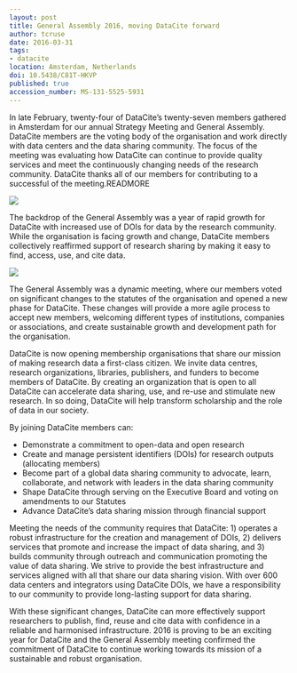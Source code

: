 ```yaml
---
layout: post
title: General Assembly 2016, moving DataCite forward
author: tcruse
date: 2016-03-31
tags:
- datacite
location: Amsterdam, Netherlands
doi: 10.5438/C81T-HKVP
published: true
accession_number: MS-131-5525-5931
---
```

In late February, twenty-four of DataCite’s twenty-seven members gathered in Amsterdam for our annual Strategy Meeting and General Assembly. DataCite members are the voting body of the organisation and work directly with data centers and the data sharing community. The focus of the meeting was evaluating how DataCite can continue to provide quality services and meet the continuously changing needs of the research community. DataCite thanks all of our members for contributing to a successful of the meeting.READMORE

![](/images/2016/03/ga.jpg)

The backdrop of the General Assembly was a year of rapid growth for DataCite with increased use of DOIs for data by the research community. While the organisation is facing growth and change, DataCite members collectively reaffirmed support of research sharing by making it easy to find, access, use, and cite data.

![](/images/2016/03/gas.png)

The General Assembly was a dynamic meeting, where our members voted on significant changes to the statutes of the organisation and opened a new phase for DataCite. These changes will provide a more agile process to accept new members, welcoming different types of institutions, companies or associations, and create sustainable growth and development path for the organisation.

DataCite is now opening membership organisations that share our mission of making research data a first-class citizen. We invite data centres, research organizations, libraries, publishers, and funders to become members of DataCite. By creating an organization that is open to all DataCite can accelerate data sharing, use, and re-use and stimulate new research. In so doing, DataCite will help transform scholarship and the role of data in our society.

By joining DataCite members can:

* Demonstrate a commitment to open-data and open research
* Create and manage persistent identifiers (DOIs) for research outputs (allocating members)
* Become part of a global data sharing community to advocate, learn, collaborate, and network with leaders in the data sharing community
* Shape DataCite through serving on the Executive Board and voting on amendments to our Statutes
* Advance DataCite’s data sharing mission through financial support

Meeting the needs of the community requires that DataCite: 1) operates a robust infrastructure for the creation and management of DOIs, 2) delivers services that promote and increase the impact of data sharing, and 3) builds community through outreach and communication promoting the value of data sharing. We strive to provide the best infrastructure and services aligned with all that share our data sharing vision. With over 600 data centers and integrators using DataCite DOIs, we have a responsibility to our community to provide long-lasting support for data sharing.

With these significant changes, DataCite can more effectively support researchers to publish, find, reuse and cite data with confidence in a reliable and harmonised infrastructure.  2016 is proving to be an exciting year for DataCite and the General Assembly meeting confirmed the commitment of DataCite to continue working towards its mission of a sustainable and robust organisation.


